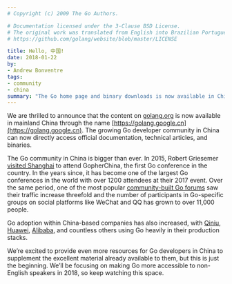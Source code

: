 ```yaml
---
# Copyright (c) 2009 The Go Authors.

# Documentation licensed under the 3-Clause BSD License.
# The original work was translated from English into Brazilian Portuguese.
# https://github.com/golang/website/blob/master/LICENSE

title: Hello, 中国!
date: 2018-01-22
by:
- Andrew Bonventre
tags:
- community
- china
summary: "The Go home page and binary downloads is now available in China, at https://golang.google.cn."
---
```



We are thrilled to announce that the content on
[golang.org](/) is now available in mainland China through
the name [https://golang.google.cn](https://golang.google.cn).
The growing Go developer community in China can now directly access official
documentation, technical articles, and binaries.

The Go community in China is bigger than ever.
In 2015, Robert Griesemer [visited Shanghai](gopherchina) to attend
GopherChina, the first Go conference in the country.
In the years since, it has become one of the largest Go conferences in the world
with over 1200 attendees at their 2017 event.
Over the same period, one of the most popular
[community-built Go forums](https://gocn.io) saw their traffic increase
threefold and the number of participants in Go-specific groups on social
platforms like WeChat and QQ has grown to over 11,000 people.

Go adoption within China-based companies has also increased, with
[Qiniu](https://www.qiniu.com/), [Huawei](http://www.huawei.com/),
[Alibaba](http://www.alibabagroup.com/), and countless others using Go heavily
in their production stacks.

We’re excited to provide even more resources for Go developers in China to
supplement the excellent material already available to them, but this is just
the beginning. We’ll be focusing on making Go more accessible to non-English
speakers in 2018, so keep watching this space.
